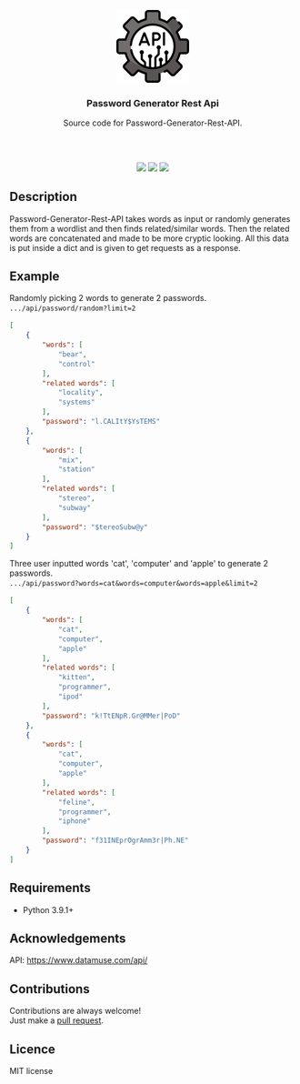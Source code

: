 <p align="center">
<img src="images/api.png" width="128" height="128"/>
<br/>
<h3 align="center">Password Generator Rest Api</h3>
<p align="center">Source code for Password-Generator-Rest-API.</p>
<h2></h2>
</p>
<br />

<p align="center">
<a href="../../issues"><img src="https://img.shields.io/github/issues/aminbeigi/Password-Generator-Rest-API.svg?style=flat-square" /></a>
<a href="../../pulls"><img src="https://img.shields.io/github/issues-pr/aminbeigi/Password-Generator-Rest-API.svg?style=flat-square" /></a>
<img src="https://img.shields.io/github/license/aminbeigi/Password-Generator-Rest-API?style=flat-square">
</p>

## Description
Password-Generator-Rest-API takes words as input or randomly generates them from a wordlist and then finds related/similar words. Then the related words are concatenated and made to be more cryptic looking. All this data is put inside a dict and is given to get requests as a response.

## Example
Randomly picking 2 words to generate 2 passwords.  
`.../api/password/random?limit=2`
```json
[
    {
        "words": [
            "bear",
            "control"
        ],
        "related words": [
            "locality",
            "systems"
        ],
        "password": "l.CALItY$YsTEMS"
    },
    {
        "words": [
            "mix",
            "station"
        ],
        "related words": [
            "stereo",
            "subway"
        ],
        "password": "$tereoSubw@y"
    }
]
```
Three user inputted words 'cat', 'computer' and 'apple' to generate 2 passwords.  
`.../api/password?words=cat&words=computer&words=apple&limit=2`
```json
[
    {
        "words": [
            "cat",
            "computer",
            "apple"
        ],
        "related words": [
            "kitten",
            "programmer",
            "ipod"
        ],
        "password": "k!TtENpR.Gr@MMer|PoD"
    },
    {
        "words": [
            "cat",
            "computer",
            "apple"
        ],
        "related words": [
            "feline",
            "programmer",
            "iphone"
        ],
        "password": "f31INEprOgrAmm3r|Ph.NE"
    }
]
```

## Requirements
* Python 3.9.1+

## Acknowledgements
API: https://www.datamuse.com/api/

## Contributions
Contributions are always welcome!  
Just make a [pull request](../../pulls).

## Licence
MIT license
